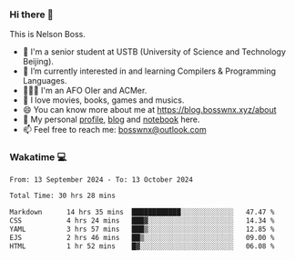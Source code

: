 ### Hi there 👋

<!--
**bosswnx/bosswnx** is a ✨ _special_ ✨ repository because its `README.md` (this file) appears on your GitHub profile.

Here are some ideas to get you started:

- 🔭 I’m currently working on ...
- 🌱 I’m currently learning ...
- 👯 I’m looking to collaborate on ...
- 🤔 I’m looking for help with ...
- 💬 Ask me about ...
- 📫 How to reach me: ...
- 😄 Pronouns: ...
- ⚡ Fun fact: ...
-->

This is Nelson Boss.

- 🏫 I'm a senior student at USTB (University of Science and Technology Beijing).
- 🌱 I’m currently interested in and learning Compilers & Programming Languages.
- 🧑🏻‍💻 I'm an AFO OIer and ACMer.
- 🥰 I love movies, books, games and musics.
- 😄 You can know more about me at https://blog.bosswnx.xyz/about
- 🔗 My personal [profile](https://bosswnx.xyz), [blog](https://blog.bosswnx.xyz) and [notebook](https://note.bosswnx.xyz) here.
- 📫 Feel free to reach me: bosswnx@outlook.com

### Wakatime 💻

<!--START_SECTION:waka-->

```txt
From: 13 September 2024 - To: 13 October 2024

Total Time: 30 hrs 28 mins

Markdown      14 hrs 35 mins  ████████████░░░░░░░░░░░░░   47.47 %
CSS           4 hrs 24 mins   ███▓░░░░░░░░░░░░░░░░░░░░░   14.34 %
YAML          3 hrs 57 mins   ███▒░░░░░░░░░░░░░░░░░░░░░   12.85 %
EJS           2 hrs 46 mins   ██▒░░░░░░░░░░░░░░░░░░░░░░   09.00 %
HTML          1 hr 52 mins    █▓░░░░░░░░░░░░░░░░░░░░░░░   06.08 %
```

<!--END_SECTION:waka-->
